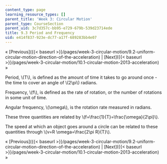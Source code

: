 ```yaml
---
content_type: page
learning_resource_types: []
parent_title: 'Week 3: Circular Motion'
parent_type: CourseSection
parent_uid: 3c7d357c-bb95-e729-679b-539d23714ede
title: 9.3 Period and Frequency
uid: e414f837-923e-dc77-a17f-689283bb4e07
---
```


« [Previous]({{< baseurl >}}/pages/week-3-circular-motion/9.2-uniform-circular-motion-direction-of-the-acceleration) | [Next]({{< baseurl >}}/pages/week-3-circular-motion/10.1-circular-motion-2013-acceleration) »

Period, \\(T\\), is defined as the amount of time it takes to go around once - the time to cover an angle of \\(2\\pi\\) radians.

Frequency, \\(f\\), is defined as the rate of rotation, or the number of rotations in some unit of time.

Angular frequency, \\(\\omega\\), is the rotation rate measured in radians.

These three quantities are related by \\(f=\\frac{1}{T}=\\frac{\\omega}{2\\pi}\\).

The speed at which an object goes around a circle can be related to these quantities through \\(v=R \\omega=\\frac{2\\pi R}{T}\\).

« [Previous]({{< baseurl >}}/pages/week-3-circular-motion/9.2-uniform-circular-motion-direction-of-the-acceleration) | [Next]({{< baseurl >}}/pages/week-3-circular-motion/10.1-circular-motion-2013-acceleration) »